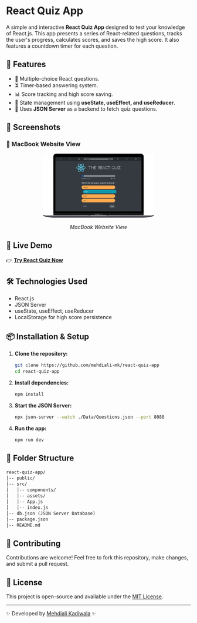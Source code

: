 # React Quiz App

A simple and interactive **React Quiz App** designed to test your knowledge of React.js. This app presents a series of React-related questions, tracks the user's progress, calculates scores, and saves the high score. It also features a countdown timer for each question.

## 🚀 Features

- 📝 Multiple-choice React questions.
- ⏳ Timer-based answering system.
- 📊 Score tracking and high score saving.
- 🔄 State management using **useState, useEffect, and useReducer**.
- 📡 Uses **JSON Server** as a backend to fetch quiz questions.

## 📸 Screenshots

### 🔹 MacBook Website View

<p align="center">
  <img src="./public/Macbook-Image.png" width="60%">
</p>

<p align="center"><i>MacBook Website View</i></p>

## 🔗 Live Demo

👉 **[Try React Quiz Now](https://react-quiz-app-three-ashen.vercel.app/)**

## 🛠 Technologies Used

- React.js
- JSON Server
- useState, useEffect, useReducer
- LocalStorage for high score persistence

## 📦 Installation & Setup

1. **Clone the repository:**

   ```sh
   git clone https://github.com/mehdiali-mk/react-quiz-app
   cd react-quiz-app
   ```

2. **Install dependencies:**

   ```sh
   npm install
   ```

3. **Start the JSON Server:**

   ```sh
   npx json-server --watch ./Data/Questions.json --port 8088
   ```

4. **Run the app:**
   ```sh
   npm run dev
   ```

## 📄 Folder Structure

```
react-quiz-app/
│-- public/
│-- src/
│   │-- components/
│   │-- assets/
│   │-- App.js
│   │-- index.js
│-- db.json (JSON Server Database)
│-- package.json
│-- README.md
```

## 🤝 Contributing

Contributions are welcome! Feel free to fork this repository, make changes, and submit a pull request.

## 📝 License

This project is open-source and available under the [MIT License](LICENSE).

---

✨ Developed by [Mehdiali Kadiwala](https://github.com/mehdiali-mk/) ✨
